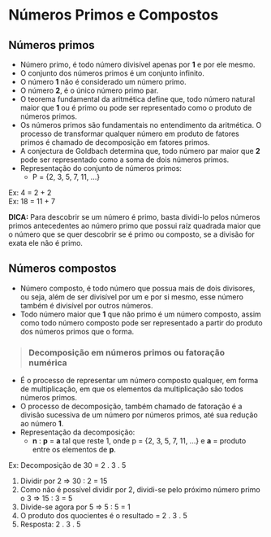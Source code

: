 # Números Primos e Compostos

## Números primos
* Número primo, é todo número divisível apenas por **1** e por ele mesmo.
* O conjunto dos números primos é um conjunto infinito.
* O número **1** não é considerado um número primo.
* O número **2**, é o único número primo par.
* O teorema fundamental da aritmética define que, todo número natural maior que **1** ou é primo ou pode ser representado como o produto de números primos.
* Os números primos são fundamentais no entendimento da aritmética. O processo de transformar qualquer número em produto de fatores primos é chamado de decomposição em fatores primos.
* A conjectura de Goldbach determina que, todo número par maior que **2** pode ser representado como a soma de dois números primos.
* Representação do conjunto de números primos:
  - P = {2, 3, 5, 7, 11, ...}

Ex: 4 = 2 + 2  
Ex: 18 = 11 + 7 

**DICA:** Para descobrir se um número é primo, basta dividi-lo pelos números primos antecedentes ao número primo que possui raíz quadrada maior que o número que se quer descobrir se é primo ou composto, se a divisão for exata ele não é primo.

## Números compostos
* Número composto, é todo número que possua mais de dois divisores, ou seja, além de ser divisível por um e por si mesmo, esse número também é divisível por outros números.
* Todo número maior que **1** que não primo é um número composto, assim como todo número composto pode ser representado a partir do produto dos números primos que o forma.

> ### Decomposição em números primos ou fatoração numérica
* É o processo de representar um número composto qualquer, em forma de multiplicação, em que os elementos da multiplicação são todos números primos.
* O processo de decomposição, também chamado de fatoração é a divisão sucessiva de um número por números primos, até sua redução ao número **1**.
* Representação da decomposição:
  - **n** : **p** = **a** tal que reste 1, onde p = {2, 3, 5, 7, 11, ...} e **a** = produto entre os elementos de **p**.

Ex: Decomposição de 30 = 2 . 3 . 5
1. Dividir por 2 => 30 : 2 = 15
2. Como não é possível dividir por 2, dividi-se pelo próximo número primo o 3 => 15 : 3 = 5
3. Divide-se agora por 5 => 5 : 5 = 1
4. O produto dos quocientes é o resultado = 2 . 3 . 5 
5. Resposta: 2 . 3 . 5